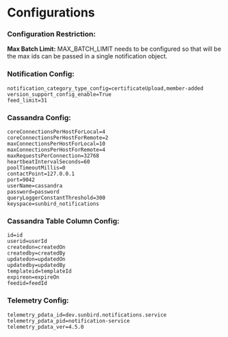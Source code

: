 # Configurations

### **Configuration Restriction:**&#x20;

**Max Batch Limit:** MAX\_BATCH\_LIMIT needs to be configured so that will be the max ids can be passed in a single notification object.

### Notification Config:

```
notification_category_type_config=certificateUpload,member-added
version_support_config_enable=True
feed_limit=31
```

### Cassandra Config:

```
coreConnectionsPerHostForLocal=4
coreConnectionsPerHostForRemote=2
maxConnectionsPerHostForLocal=10
maxConnectionsPerHostForRemote=4
maxRequestsPerConnection=32768
heartbeatIntervalSeconds=60
poolTimeoutMillis=0
contactPoint=127.0.0.1
port=9042
userName=cassandra
password=password
queryLoggerConstantThreshold=300
keyspace=sunbird_notifications  
```

### Cassandra Table Column Config:

```
id=id
userid=userId
createdon=createdOn
createdby=createdBy
updatedon=updatedOn
updatedby=updatedBy
templateid=templateId
expireon=expireOn
feedid=feedId
```

### Telemetry Config:

```
telemetry_pdata_id=dev.sunbird.notifications.service
telemetry_pdata_pid=notification-service
telemetry_pdata_ver=4.5.0
```
